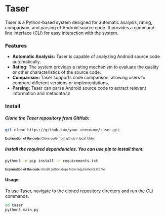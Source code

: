 # Taser
Taser is a Python-based system designed for automatic analysis, rating, comparison, and parsing of Android source code. It provides a command-line interface (CLI) for easy interaction with the system.

### Features
- **Automatic Analysis:** Taser is capable of analyzing Android source code automatically.
- **Rating:** The system provides a rating mechanism to evaluate the quality or other characteristics of the source code.
- **Comparison:** Taser supports code comparison, allowing users to compare different versions or implementations.
- **Parsing:** Taser can parse Android source code to extract relevant information and metadata.\n

### Install
##### Clone the Taser repository from GitHub:
``` bash
git clone https://github.com/your-username/taser.git
```
<sub><sup><b>Explanation of the code:</b> Clone code from github in local folder</sup></sub>

##### Install the required dependencies. You can use pip to install them:
``` bash
python3 -m pip install -r requirements.txt
```
<sub><sup><b>Explanation of the code:</b> Install python deps from requirements.txt file</sup></sub>

#### Usage
To use Taser, navigate to the cloned repository directory and run the CLI commands.

``` bash
cd taser
python3 main.py
```

